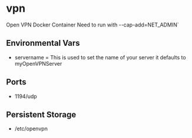 # vpn
Open VPN Docker Container
Need to run with --cap-add=NET_ADMIN`
## Environmental Vars
* servername = This is used to set the name of your server it defaults to myOpenVPNServer
## Ports
* 1194/udp
## Persistent Storage 
* /etc/openvpn
